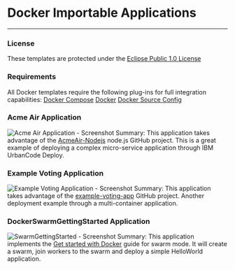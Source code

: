 # Docker Importable Applications
---

### License
These templates are protected under the [Eclipse Public 1.0 License](http://www.eclipse.org/legal/epl-v10.html)

### Requirements
All Docker templates require the following  plug-ins for full integration capabilities:
[Docker Compose](https://developer.ibm.com/urbancode/plugin/docker-compose/)
[Docker](https://developer.ibm.com/urbancode/plugin/docker-2/)
[Docker Source Config](https://developer.ibm.com/urbancode/plugin/dockersourceconfig-ibmucd/)

### Acme Air Application
![Acme Air Application - Screenshot](https://ibm.box.com/shared/static/zcupzqu54ab808zt24kx652ct39atsfe.png)
Summary: This application takes advantage of the [AcmeAir-Nodejs](https://github.com/acmeair/acmeair-nodejs) node.js GitHub project. This is a great example of deploying a complex micro-service application through IBM UrbanCode Deploy.

### Example Voting Application
![Example Voting Application - Screenshot](https://ibm.box.com/shared/static/f418exgznz5rgk1vfbrwl7bizbqkczry.png)
Summary: This application takes advantage of the [example-voting-app](https://github.com/docker/example-voting-app)  GitHub project. Another deployment example through a multi-container application.

### DockerSwarmGettingStarted Application
![SwarmGettingStarted - Screenshot](https://ibm.box.com/s/46jy1m4nqw5vlenm62zgl33gn7idvdxd)
Summary: This application implements the [Get started with Docker](https://docs.docker.com/get-started/) guide for swarm mode. It will create a swarm, join workers to the swarm and deploy a simple HelloWorld application.
